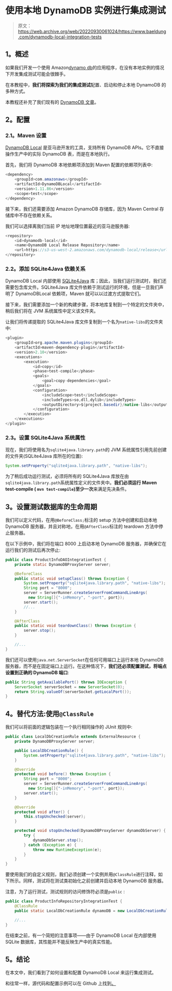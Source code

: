 # 使用本地 DynamoDB 实例进行集成测试

> 原文：<https://web.archive.org/web/20220930061024/https://www.baeldung.com/dynamodb-local-integration-tests>

## 1。概述

如果我们开发一个使用 Amazon[dynamo db](https://web.archive.org/web/20221129013623/https://aws.amazon.com/dynamodb/)的应用程序，在没有本地实例的情况下开发集成测试可能会很棘手。

在本教程中，**我们将探索为我们的集成测试**配置、启动和停止本地 DynamoDB 的多种方式。

本教程还补充了我们现有的 [DynamoDB 文章](/web/20221129013623/https://www.baeldung.com/spring-data-dynamodb)。

## 2。配置

### 2.1。Maven 设置

[DynamoDB Local](https://web.archive.org/web/20221129013623/https://aws.amazon.com/blogs/aws/dynamodb-local-for-desktop-development/) 是亚马逊开发的工具，支持所有 DynamoDB APIs。它不直接操作生产中的实际 DynamoDB 表，而是在本地执行。

首先，我们将 DynamoDB 本地依赖项添加到 Maven 配置的依赖项列表中:

```java
<dependency>
    <groupId>com.amazonaws</groupId>
    <artifactId>DynamoDBLocal</artifactId>
    <version>1.11.86</version>
    <scope>test</scope>
</dependency> 
```

接下来，我们还需要添加 Amazon DynamoDB 存储库，因为 Maven Central 存储库中不存在依赖关系。

我们可以选择离我们当前 IP 地址地理位置最近的亚马逊服务器:

```java
<repository>
    <id>dynamodb-local</id>
    <name>DynamoDB Local Release Repository</name>
    <url>https://s3-us-west-2.amazonaws.com/dynamodb-local/release</url>
</repository>
```

### 2.2。添加 SQLite4Java 依赖关系

DynamoDB Local 内部使用 [SQLite4Java](https://web.archive.org/web/20221129013623/https://bitbucket.org/almworks/sqlite4java) 库；因此，当我们运行测试时，我们还需要包含库文件。SQLite4Java 库文件依赖于测试运行的环境，但是一旦我们声明了 DynamoDBLocal 依赖项，Maven 就可以以过渡方式提取它们。

接下来，我们需要添加一个新的构建步骤，将本地库复制到一个特定的文件夹中，稍后我们将在 JVM 系统属性中定义该文件夹。

让我们将传递提取的 SQLite4Java 库文件复制到一个名为`native-libs`的文件夹中:

```java
<plugin>
    <groupId>org.apache.maven.plugins</groupId>
    <artifactId>maven-dependency-plugin</artifactId>
    <version>2.10</version>
    <executions>
        <execution>
            <id>copy</id>
            <phase>test-compile</phase>
            <goals>
                <goal>copy-dependencies</goal>
            </goals>
            <configuration>
                <includeScope>test</includeScope>
                <includeTypes>so,dll,dylib</includeTypes>
                <outputDirectory>${project.basedir}/native-libs</outputDirectory>
            </configuration>
        </execution>
    </executions>
</plugin> 
```

### 2.3。设置 SQLite4Java 系统属性

现在，我们将使用名为`sqlite4java.library.path`的 JVM 系统属性引用先前创建的文件夹(SQLite4Java 库所在的位置):

```java
System.setProperty("sqlite4java.library.path", "native-libs");
```

为了稍后成功运行测试，必须将所有的 SQLite4Java 库放在由`sqlite4java.library.path`系统属性定义的文件夹中。**我们必须运行 Maven test-compile ( `mvn test-compile`)至少一次**来满足先决条件。

## 3。设置测试数据库的生命周期

我们可以定义代码，在用`@BeforeClass;`标注的 setup 方法中创建和启动本地 DynamoDB 服务器，并且对称地，在用`@AfterClass`标注的 teardown 方法中停止服务器。

在以下示例中，我们将在端口 8000 上启动本地 DynamoDB 服务器，并确保它在运行我们的测试后再次停止:

```java
public class ProductInfoDAOIntegrationTest {
    private static DynamoDBProxyServer server;

    @BeforeClass
    public static void setupClass() throws Exception {
        System.setProperty("sqlite4java.library.path", "native-libs");
        String port = "8000";
        server = ServerRunner.createServerFromCommandLineArgs(
          new String[]{"-inMemory", "-port", port});
        server.start();
        //...
    }

    @AfterClass
    public static void teardownClass() throws Exception {
        server.stop();
    }

    //...
}
```

我们还可以使用`java.net.ServerSocket`在任何可用端口上运行本地 DynamoDB 服务器，而不是在固定端口上运行。在这种情况下，**我们还必须配置测试，将端点设置到正确的 DynamoDB 端口**:

```java
public String getAvailablePort() throws IOException {
    ServerSocket serverSocket = new ServerSocket(0);
    return String.valueOf(serverSocket.getLocalPort());
}
```

## 4。替代方法:使用`@ClassRule`

我们可以将前面的逻辑包装在一个执行相同操作的 JUnit 规则中:

```java
public class LocalDbCreationRule extends ExternalResource {
    private DynamoDBProxyServer server;

    public LocalDbCreationRule() {
        System.setProperty("sqlite4java.library.path", "native-libs");
    }

    @Override
    protected void before() throws Exception {
        String port = "8000";
        server = ServerRunner.createServerFromCommandLineArgs(
          new String[]{"-inMemory", "-port", port});
        server.start();
    }

    @Override
    protected void after() {
        this.stopUnchecked(server);
    }

    protected void stopUnchecked(DynamoDBProxyServer dynamoDbServer) {
        try {
            dynamoDbServer.stop();
        } catch (Exception e) {
            throw new RuntimeException(e);
        }    
    }
}
```

要使用我们的自定义规则，我们必须创建一个实例并用`@ClassRule`进行注释，如下所示。同样，测试将在测试类初始化之前创建并启动本地 DynamoDB 服务器。

注意，为了运行测试，测试规则的访问修饰符必须是`public` :

```java
public class ProductInfoRepositoryIntegrationTest {
    @ClassRule
    public static LocalDbCreationRule dynamoDB = new LocalDbCreationRule();

    //...
}
```

在结束之前，有一个简短的注意事项——由于 DynamoDB Local 在内部使用 SQLite 数据库，其性能并不能反映生产中的真实性能。

## 5。结论

在本文中，我们看到了如何设置和配置 DynamoDB Local 来运行集成测试。

和往常一样，源代码和配置示例可以在 Github 上找到[。](https://web.archive.org/web/20221129013623/https://github.com/eugenp/tutorials/tree/master/aws-modules/aws-miscellaneous)